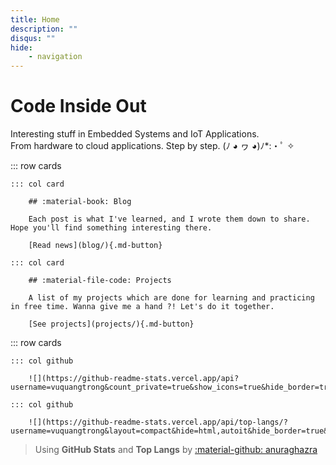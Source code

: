 ```yaml
---
title: Home
description: ""
disqus: ""
hide:
    - navigation
---
```


<style>
    /*
    body {
        background-image: url('/assets/background.png');
        background-blend-mode: difference;
        background-size: contain;
    }
    */
    .md-header, 
    .md-tabs {
        background-color: unset;
    }
    .md-typeset .cover {
        display: none;
    }
    .md-typeset .cover + hr {
        display: none;
    }
    .md-typeset h1,
    .md-typeset h2 {
        color: navy;
    }
    .md-typeset .cards .card {
        padding: 1em;
    }
    .md-typeset .cards .col:first-of-type {
        margin-left: -1em;
    }
    .md-typeset .cards .col:last-of-type {
        margin-right: -1em;
    }
    .md-typeset .cards .col.github:first-of-type {
        margin-left: -1.5em;
    }
    .md-typeset .cards .col.github {
        margin-left: -0.5em;
    }
    .md-typeset .cards .card h2 {
        margin-top: 0;
    }
</style>

# Code Inside Out

Interesting stuff in Embedded Systems and IoT Applications.\
From hardware to cloud applications. Step by step.
(ﾉ ◕ ヮ ◕)ﾉ*:・ﾟ ✧

::: row cards

    ::: col card

        ## :material-book: Blog

        Each post is what I've learned, and I wrote them down to share. Hope you'll find something interesting there.

        [Read news](blog/){.md-button}

    ::: col card

        ## :material-file-code: Projects

        A list of my projects which are done for learning and practicing in free time. Wanna give me a hand ?! Let's do it together.

        [See projects](projects/){.md-button}

::: row cards

    ::: col github

        ![](https://github-readme-stats.vercel.app/api?username=vuquangtrong&count_private=true&show_icons=true&hide_border=true&custom_title=GitHub%20Stats&title_color=000080)

    ::: col github

        ![](https://github-readme-stats.vercel.app/api/top-langs/?username=vuquangtrong&layout=compact&hide=html,autoit&hide_border=true&langs_count=8&title_color=000080)

> Using __GitHub Stats__ and __Top Langs__ by [:material-github: anuraghazra](https://github.com/anuraghazra/github-readme-stats)
